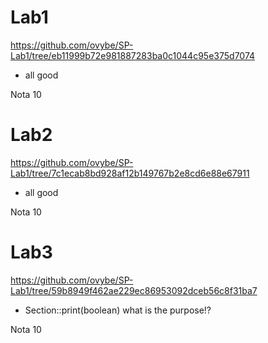 # Lab1
https://github.com/ovybe/SP-Lab1/tree/eb11999b72e981887283ba0c1044c95e375d7074
- all good

Nota 10

# Lab2
https://github.com/ovybe/SP-Lab1/tree/7c1ecab8bd928af12b149767b2e8cd6e88e67911
- all good

Nota 10

# Lab3
https://github.com/ovybe/SP-Lab1/tree/59b8949f462ae229ec86953092dceb56c8f31ba7

- Section::print(boolean) what is the purpose!?

Nota 10
